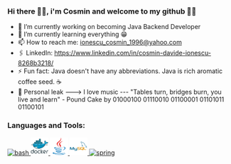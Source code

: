 ### Hi there 👏🏻, i'm Cosmin and welcome to my github 🤙🏻



- 🚀 I’m currently working on becoming Java Backend Developer
- 🌱 I’m currently learning everything 😁
- 📫 How to reach me: ionescu_cosmin_1996@yahoo.com
- 🖇 LinkedIn: https://www.linkedin.com/in/cosmin-davide-ionescu-8268b3218/
- ⚡️ Fun fact: Java doesn't have any abbreviations. Java is rich aromatic coffee seed. ☕️ 
- 🧊 Personal leak ---> I love music ---  "Tables turn, bridges burn, you live and learn" - Pound Cake by 01000100 01110010 01100001 01101011 01100101


<h3 align="left">Languages and Tools:</h3>
<p align="left"> <a href="https://www.gnu.org/software/bash/" target="_blank" rel="noreferrer"> <img src="https://www.vectorlogo.zone/logos/gnu_bash/gnu_bash-icon.svg" alt="bash" width="40" height="40"/> </a> <a href="https://www.docker.com/" target="_blank" rel="noreferrer"> <img src="https://raw.githubusercontent.com/devicons/devicon/master/icons/docker/docker-original-wordmark.svg" alt="docker" width="40" height="40"/> </a> <a href="https://www.java.com" target="_blank" rel="noreferrer"> <img src="https://raw.githubusercontent.com/devicons/devicon/master/icons/java/java-original.svg" alt="java" width="40" height="40"/> </a> <a href="https://www.mysql.com/" target="_blank" rel="noreferrer"> <img src="https://raw.githubusercontent.com/devicons/devicon/master/icons/mysql/mysql-original-wordmark.svg" alt="mysql" width="40" height="40"/> </a> <a href="https://spring.io/" target="_blank" rel="noreferrer"> <img src="https://www.vectorlogo.zone/logos/springio/springio-icon.svg" alt="spring" width="40" height="40"/> </a> </p>
